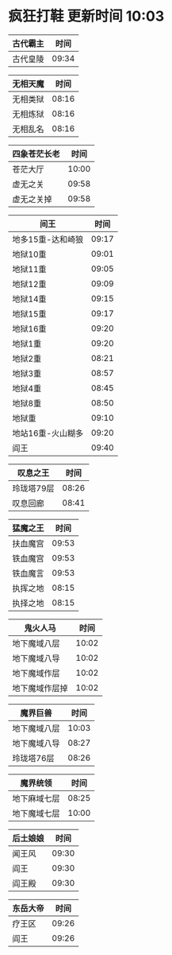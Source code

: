 # 疯狂打鞋 更新时间 10:03

| 古代霸主   | 时间    |
|--------|-------|
| 古代皇陵 | 09:34 |

| 无相天魔   | 时间    |
|--------|-------|
| 无相类狱 | 08:16 |
| 无相炼狱 | 08:16 |
| 无相乱名 | 08:16 |

| 四象苍茫长老   | 时间    |
|--------|-------|
| 苍茫大厅 | 10:00 |
| 虚无之关 | 09:58 |
| 虚无之关掉 | 09:58 |

| 间王   | 时间    |
|--------|-------|
| 地多15重-达和崎狼 | 09:17 |
| 地狱10重 | 09:01 |
| 地狱11重 | 09:05 |
| 地狱12重 | 09:09 |
| 地狱14重 | 09:15 |
| 地狱15重 | 09:17 |
| 地狱16重 | 09:20 |
| 地狱1重 | 09:20 |
| 地狱2重 | 08:21 |
| 地狱3重 | 08:57 |
| 地狱4重 | 08:45 |
| 地狱8重 | 08:50 |
| 地狱重 | 09:10 |
| 地站16重-火山糊多 | 09:20 |
| 阎王 | 09:40 |

| 叹息之王   | 时间    |
|--------|-------|
| 玲珑塔79层 | 08:26 |
| 叹息回廊 | 08:41 |

| 猛魔之王   | 时间    |
|--------|-------|
| 扶血魔宫 | 09:53 |
| 铁血魔宫 | 09:53 |
| 铁血魔言 | 09:53 |
| 执挥之地 | 08:15 |
| 执择之地 | 08:15 |

| 鬼火人马   | 时间    |
|--------|-------|
| 地下魔域八层 | 10:02 |
| 地下魔域八导 | 10:02 |
| 地下魔域作层 | 10:02 |
| 地下魔域作层掉 | 10:02 |

| 魔界巨兽   | 时间    |
|--------|-------|
| 地下魔域八层 | 10:03 |
| 地下魔域八导 | 08:27 |
| 玲珑塔76层 | 08:26 |

| 魔界统领   | 时间    |
|--------|-------|
| 地下麻域七层 | 08:25 |
| 地下魔域七层 | 10:00 |

| 后土娘娘   | 时间    |
|--------|-------|
| 闻王风 | 09:30 |
| 阎王 | 09:30 |
| 阎王殿 | 09:30 |

| 东岳大帝   | 时间    |
|--------|-------|
| 疗王区 | 09:26 |
| 阎王 | 09:26 |